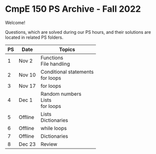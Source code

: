 # CmpE 150 PS Archive - Fall 2022

Welcome!

Questions, which are solved during our PS hours, and their solutions are located in related PS folders.

PS | Date | Topics
--- | --- | ---
1 | Nov 2 | Functions <br> File handling
2 | Nov 10 | Conditional statements <br> for loops
3 | Nov 17 | for loops
4 | Dec 1 | Random numbers <br> Lists <br> for loops 
5 | Offline | Lists <br> Dictionaries
6 | Offline | while loops
7 | Offline | Dictionaries
8 | Dec 23 | Review
